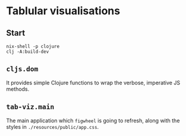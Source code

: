# Tablular visualisations

## Start

```
nix-shell -p clojure
clj -A:build-dev
```

## `cljs.dom`

It provides simple Clojure functions to wrap the verbose, imperative JS methods.

## `tab-viz.main`

The main application which `figwheel` is going to refresh, along with the
styles in `./resources/public/app.css`.
